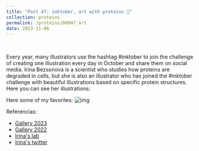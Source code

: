 ```yaml
---
title: "Post 47: inktober, art with proteins 🎨"
collection: proteins
permalink: /proteins/00047_art
date: 2023-11-06
---
```


&nbsp;

Every year, many illustrators use the hashtag #inktober to join the challenge of creating one illustration every day in October and share them on social media. Irina Bezsonova is a scientist who studies how proteins are degraded in cells, but she is also an illustrator who has joined the #inktober challenge with beautiful illustrations based on specific protein structures. Here you can see her illustrations:

Here some of my favorites:
![img](/images/proteins/00047_art.jpg)

Referencias:
* [Gallery 2023](https://www.ebi.ac.uk/pdbe/inktober-2023-irina-bezsonova)
* [Gallery 2022](https://cdn.rcsb.org/rcsb-pdb/general_information/news_publications/newsletters/2022q1/corner.html)
* [Irina's lab](https://health.uconn.edu/bezsonova-lab/)
* [Irina's twitter](https://twitter.com/IrinaBezsonova)




